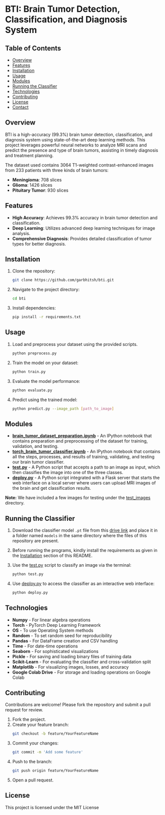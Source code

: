 # BTI: Brain Tumor Detection, Classification, and Diagnosis System

## Table of Contents
- [Overview](#overview)
- [Features](#features)
- [Installation](#installation)
- [Usage](#usage)
- [Modules](#modules)
- [Running the Classifier](#running-the-classifier)
- [Technologies](#technologies)
- [Contributing](#contributing)
- [License](#license)
- [Contact](#contact)

## Overview
BTI is a high-accuracy (99.3%) brain tumor detection, classification, and diagnosis system using state-of-the-art deep learning methods. This project leverages powerful neural networks to analyze MRI scans and predict the presence and type of brain tumors, assisting in timely diagnosis and treatment planning.

The dataset used contains 3064 T1-weighted contrast-enhanced images from 233 patients with three kinds of brain tumors:
- **Meningioma**: 708 slices
- **Glioma**: 1426 slices
- **Pituitary Tumor**: 930 slices

## Features
- **High Accuracy**: Achieves 99.3% accuracy in brain tumor detection and classification.
- **Deep Learning**: Utilizes advanced deep learning techniques for image analysis.
- **Comprehensive Diagnosis**: Provides detailed classification of tumor types for better diagnosis.

## Installation
1. Clone the repository:
    ```bash
    git clone https://github.com/garbhitsh/bti.git
    ```
2. Navigate to the project directory:
    ```bash
    cd bti
    ```
3. Install dependencies:
    ```bash
    pip install -r requirements.txt
    ```

## Usage
1. Load and preprocess your dataset using the provided scripts.
    ```bash
    python preprocess.py
    ```
2. Train the model on your dataset:
    ```bash
    python train.py
    ```
3. Evaluate the model performance:
    ```bash
    python evaluate.py
    ```
4. Predict using the trained model:
    ```bash
    python predict.py --image_path [path_to_image]
    ```

## Modules
- **[brain_tumor_dataset_preparation.ipynb](brain_tumor_dataset_preparation.ipynb)** - An IPython notebook that contains preparation and preprocessing of the dataset for training, validation, and testing.
- **[torch_brain_tumor_classifier.ipynb](torch_brain_tumor_classifier.ipynb)** - An IPython notebook that contains all the steps, processes, and results of training, validating, and testing our brain tumor classifier.
- **[test.py](test.py)** - A Python script that accepts a path to an image as input, which then classifies the image into one of the three classes.
- **[deploy.py](deploy.py)** - A Python script integrated with a Flask server that starts the web interface on a local server where users can upload MRI images of the brain and get classification results.

**Note:** We have included a few images for testing under the [test_images](test_images) directory.

## Running the Classifier

1. Download the classifier model `.pt` file from this [drive link](https://drive.google.com/file/d/1-rIrzzqpsSg80QG175hjEPv9ilnSHmqK/view?usp=sharing) and place it in a folder named `models` in the same directory where the files of this repository are present.

2. Before running the programs, kindly install the requirements as given in the [Installation](#installation) section of this README.

3. Use the [test.py](test.py) script to classify an image via the terminal:
    ```bash
    python test.py
    ```

4. Use [deploy.py](deploy.py) to access the classifier as an interactive web interface:
    ```bash
    python deploy.py
    ```

## Technologies
- **Numpy** - For linear algebra operations
- **Torch** - PyTorch Deep Learning Framework
- **OS** - To use Operating System methods
- **Random** - To set random seed for reproducibility
- **Pandas** - For DataFrame creation and CSV handling
- **Time** - For date-time operations
- **Seaborn** - For sophisticated visualizations
- **Pickle** - For saving and loading binary files of training data
- **Scikit-Learn** - For evaluating the classifier and cross-validation split
- **Matplotlib** - For visualizing images, losses, and accuracy
- **Google Colab Drive** - For storage and loading operations on Google Colab

## Contributing
Contributions are welcome! Please fork the repository and submit a pull request for review.

1. Fork the project.
2. Create your feature branch:
    ```bash
    git checkout -b feature/YourFeatureName
    ```
3. Commit your changes:
    ```bash
    git commit -m 'Add some feature'
    ```
4. Push to the branch:
    ```bash
    git push origin feature/YourFeatureName
    ```
5. Open a pull request.

## License
This project is licensed under the MIT License
